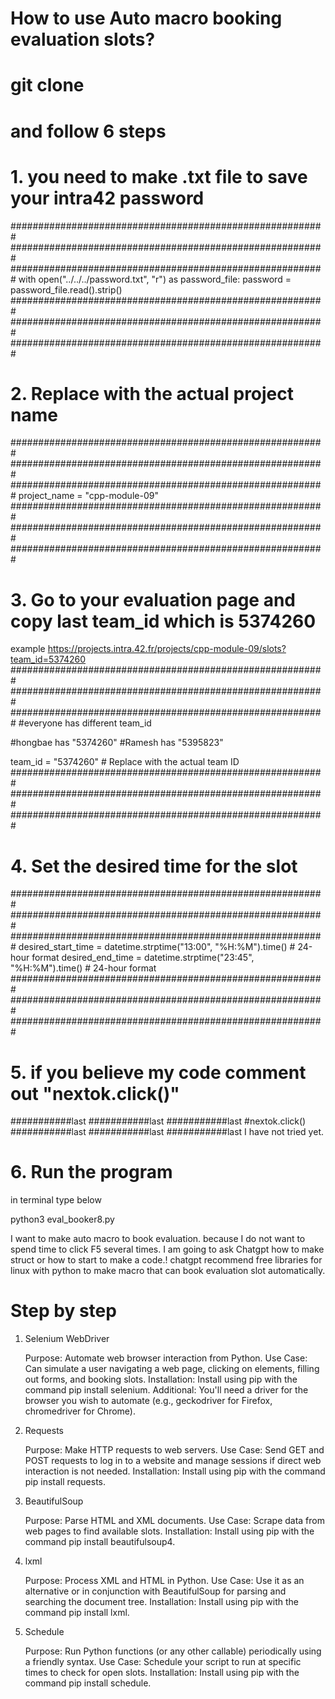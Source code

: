 # How to use Auto macro booking evaluation slots?

# git clone 
# and follow 6 steps

# 1. you need to make .txt file to save your intra42 password
#########################################################
#########################################################
#########################################################
with open("../../../password.txt", "r") as password_file:
    password = password_file.read().strip()
#########################################################
#########################################################
#########################################################

# 2. Replace with the actual project name
#########################################################
#########################################################
#########################################################
project_name = "cpp-module-09"  
#########################################################
#########################################################
#########################################################

# 3. Go to your evaluation page and copy last team_id which is 5374260
example https://projects.intra.42.fr/projects/cpp-module-09/slots?team_id=5374260
#########################################################
#########################################################
#########################################################
#everyone has different team_id

#hongbae has "5374260"
#Ramesh has  "5395823"

team_id = "5374260"  # Replace with the actual team ID 
#########################################################
#########################################################
#########################################################

# 4. Set the desired time for the slot
#########################################################
#########################################################
#########################################################
desired_start_time = datetime.strptime("13:00", "%H:%M").time()  # 24-hour format
desired_end_time = datetime.strptime("23:45", "%H:%M").time()  # 24-hour format
#########################################################
#########################################################
#########################################################

# 5. if you believe my code comment out "nextok.click()"
###########last
###########last
###########last
#nextok.click()
###########last
###########last
###########last
I have not tried yet.

# 6. Run the program
in terminal type below 

python3 eval_booker8.py


I want to make auto macro to book evaluation.
because I do not want to spend time to click F5 several times.
I am going to ask Chatgpt how to make struct or how to start to make a code.!
chatgpt recommend free libraries for linux with python to make macro that can book evaluation slot automatically.


# Step by step

1. Selenium WebDriver

    Purpose: Automate web browser interaction from Python.
    Use Case: Can simulate a user navigating a web page, clicking on elements, filling out forms, and booking slots.
    Installation: Install using pip with the command pip install selenium.
    Additional: You'll need a driver for the browser you wish to automate (e.g., geckodriver for Firefox, chromedriver for Chrome).

2. Requests

    Purpose: Make HTTP requests to web servers.
    Use Case: Send GET and POST requests to log in to a website and manage sessions if direct web interaction is not needed.
    Installation: Install using pip with the command pip install requests.

3. BeautifulSoup

    Purpose: Parse HTML and XML documents.
    Use Case: Scrape data from web pages to find available slots.
    Installation: Install using pip with the command pip install beautifulsoup4.

4. lxml

    Purpose: Process XML and HTML in Python.
    Use Case: Use it as an alternative or in conjunction with BeautifulSoup for parsing and searching the document tree.
    Installation: Install using pip with the command pip install lxml.

5. Schedule

    Purpose: Run Python functions (or any other callable) periodically using a friendly syntax.
    Use Case: Schedule your script to run at specific times to check for open slots.
    Installation: Install using pip with the command pip install schedule.




